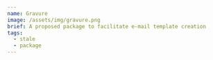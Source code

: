 ```yaml
---
name: Gravure
image: /assets/img/gravure.png
brief: A proposed package to facilitate e-mail template creation
tags:
  - stale
  - package
---
```

